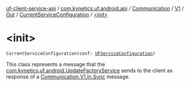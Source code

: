 [uf-client-service-api](../../../../../index.md) / [com.kynetics.uf.android.api](../../../../index.md) / [Communication](../../../index.md) / [V1](../../index.md) / [Out](../index.md) / [CurrentServiceConfiguration](index.md) / [&lt;init&gt;](./-init-.md)

# &lt;init&gt;

`CurrentServiceConfiguration(conf: `[`UFServiceConfiguration`](../../../../-u-f-service-configuration/index.md)`)`

This class represents a message that the [com.kynetics.uf.android.UpdateFactoryService](#)
sends to the client as response of a [Communication.V1.In.Sync](../../-in/-sync/index.md) message.

